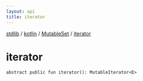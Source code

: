 ```yaml
---
layout: api
title: iterator
---
```

[stdlib](../../index.html) / [kotlin](../index.html) / [MutableSet](index.html) / [iterator](iterator.html)

# iterator

```
abstract public fun iterator(): MutableIterator<E>
```
